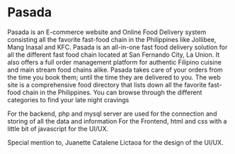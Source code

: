 # Pasada

Pasada is an E-commerce website and Online Food Delivery system consisting all the favorite fast-food chain in the Philippines like Jollibee, Mang Inasal and KFC.
Pasada is an all-in-one fast food delivery solution for all the different fast food chain located at San Fernando City, La Union. 
It also offers a full order management platform for authentic Filipino cuisine and main stream food chains alike. 
Pasada takes care of your orders from the time you book them; until the time they are delivered to you.
The web site is a comprehensive food directory that lists down all the favorite fast-food chain in the Philippines. 
You can browse through the different categories to find your late night cravings

For the backend, php and mysql server are used for the connection and storing of all the data and information
For the Frontend, html and css with a little bit of javascript for the UI/UX.

Special mention to, Juanette Catalene Lictaoa for the design of the UI/UX.
